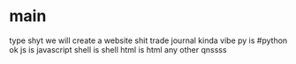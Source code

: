 # main
type shyt
we will create a website shit
trade journal kinda vibe
py is #python ok
js is javascript
shell is shell
html is html
any other qnssss

